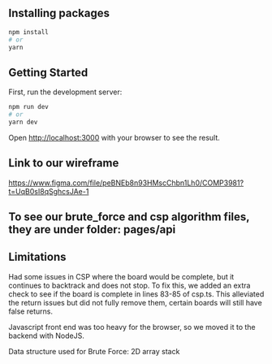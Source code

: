 ## Installing packages
```bash
npm install
# or 
yarn
```

## Getting Started

First, run the development server:

```bash
npm run dev
# or
yarn dev
```

Open [http://localhost:3000](http://localhost:3000) with your browser to see the result.

## Link to our wireframe
https://www.figma.com/file/peBNEb8n93HMscChbn1Lh0/COMP3981?t=UqB0sI8qSghcsJAe-1

## To see our brute_force and csp algorithm files, they are under folder: pages/api

## Limitations
Had some issues in CSP where the board would be complete, but it continues to backtrack and does not stop.
To fix this, we added an extra check to see if the board is complete in lines 83-85 of csp.ts. 
This alleviated the return issues but did not fully remove them, certain boards will still have false returns.

Javascript front end was too heavy for the browser, so we moved it to the backend with NodeJS.

Data structure used for Brute Force: 2D array stack
